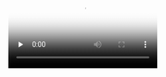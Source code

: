 


<video id="video" controls="" preload="none" poster="http://om2bks7xs.bkt.clouddn.com/2017-08-26-Markdown-Advance-Video.jpg">
<source id="mp4" src="http://test-gz-1259052311.picgz.myqcloud.com/politics/jinzhengen_more.mp4" type="video/mp4">
</video>
